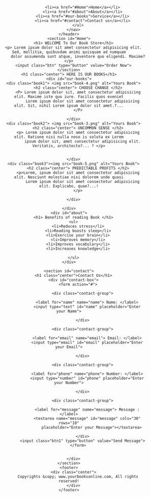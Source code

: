 <!DOCTYPE html>
<html lang="en">

<head>
    <meta charset="UTF-8">
    <meta name="viewport" content="width=device-width, initial-scale=1.0">
    <title>YoursBooksOnline.com</title>
    <link rel="stylesheet" href="practice.css">
    <link rel="preconnect" href="https://fonts.googleapis.com">
    <link rel="preconnect" href="https://fonts.gstatic.com" crossorigin>
    <link
        href="https://fonts.googleapis.com/css2?family=Hedvig+Letters+Serif:opsz@12..24&family=Poppins:ital,wght@0,300;1,200&family=Roboto&family=Salsa&display=swap"
        rel="stylesheet">
    <link rel="preconnect" href="https://fonts.googleapis.com">
    <link rel="preconnect" href="https://fonts.gstatic.com" crossorigin>
    <link href="https://fonts.googleapis.com/css2?family=Exo+2&display=swap" rel="stylesheet">

</head>

<body>
    <header>
        <nav id="navber">
            <ul class="navegation">
          
                <li><a href="#Home">Home</a></li>
                <li><a href="#about">About</a></li>
                <li><a href="#our-books">Service</a></li>
                <li><a href="#contact">Contact us</a></li>
            </ul>
        </nav>
    </header>
    <section id="Home">
        <h1> WELCOME To Our Book Store</h1>
        <p> Lorem ipsum dolor sit amet consectetur adipisicing elit. Sed, mollitia, quibusdam animi quisquam ad numquam
            dolor assumenda sunt atque, inventore quo eligendi. Maxime?</p>
        <input class="btn" type="button" value="Order Now">
    </section>
    <h1 class="center"> HERE IS OUR BOOKS</h1>
    <div id="our-books">
        <div class="book1"> <img src="book-4.png" alt="Yours Book">
            <h2 class="center"> CHOOSE CHANGE </h2>
            <P> Lorem ipsum dolor sit, amet consectetur adipisicing elit. Maxime iste quo iure. Facilis quos eveniet
                Lorem ipsum dolor sit amet consectetur adipisicing elit. Sit, nihil Lorem ipsum dolor sit amet.?...
            </P>

        </div>
        <div class="book2"> <img src="book-3.png" alt="Yours Book">
            <h2 class="center"> UNCOMMON SENSE </h2>
            <p> Lorem ipsum dolor sit amet consectetur adipisicing elit. Ratione nisi nulla noso is soluta ex Lorem
                ipsum dolor sit, amet consectetur adipisicing elit. Veritatis, architecto?... ? </p>


        </div>
        <div class="book3"><img src="book-5.png" alt="Yours Book">
            <h2 class="center"> PREDICTABLE PROFITS </h2>
            <p>Lorem, ipsum dolor sit amet consectetur adipisicing elit. Nesciunt molestiae nisi dolorem unde quasi
                Lorem ipsum dolor sit amet consectetur adipisicing elit. Explicabo, quae?...!
            </p>

        </div>

    </div>
    <div id="about">
        <h1> Benefits of reading Book </h1>
        <ul>
            <li>Reduces stress</li>
            <li>Reading boosts sleep</li>
            <li>Exercise your brain</li>
            <li>Improves memory</li>
            <li>Improves vocabulary</li>
            <li>Increases knowledge</li>

        </ul>
    </div>

    <section id="contact">
        <h1 class="center">Contact Us</h1>
        <div id="contact-box">
            <form action="#">

                <div class="contact-group">

                    <label for="name" name="name"> Name: </label>
                    <input type="text" id="name" placeholder="Enter your Name">

                </div>

                <div class="contact-group">

                    <label for="email" name="email"> Email: </label>
                    <input type="email" id="email" placeholder="Enter your Email">

                </div>

                <div class="contact-group">

                    <label for="phone" name="phone"> Number: </label>
                    <input type="number" id="phone" placeholder="Enter your Number">

                </div>

                <div class="contact-group">

                    <label for="message" name="message"> Message : </label>
                    <textarea name="message" id="message" cols="30" rows="10"
                        placeholder="Enter your Message"></textarea>

                </div>
                <input class="btn1" type="button" value="Send Message">
            </form>
            

        </div>
    </section>
    <footer>
        <div class="center">
            Copyrights &copy; www.yourbooksonline.com, All rights reserved!
        </div>
    </footer>

</body>

</html>
